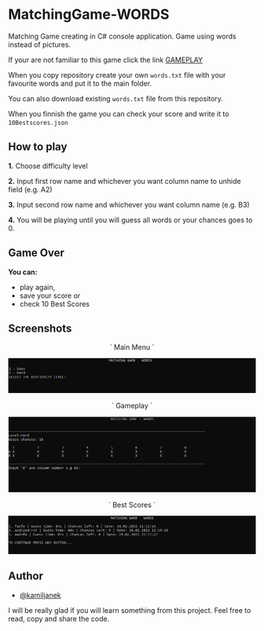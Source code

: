 
# MatchingGame-WORDS

Matching Game creating in C# console application. 
Game using words instead of pictures.

If your are not familiar to this game click the link [GAMEPLAY](https://www.youtube.com/results?search_query=matching+game+gameplay)

When you copy repository create your own `words.txt` file with your favourite words and put it to the main folder.

You can also download existing `words.txt` file from this repository.

When you finnish the game you can check your score and write it to `10Bestscores.json`



## How to play

**1.** Choose difficulty level 

**2.** Input first row name and whichever you want column name to unhide field (e.g. A2) 

**3.** Input second row name and whichever you want column name (e.g. B3) 

**4.** You will be playing until you will guess all words or your chances goes to 0. 

## Game Over

**You can:**
- play again, 
- save your score or
- check 10 Best Scores 

## Screenshots
<p align="center">
  `
   Main Menu
`
  </p>
<img src="MatchingGame-WORDS/MatchingGame-WORDS/Screenshots/mainMenu.png">


<p align="center">
  `
  Gameplay
`
  </p>
<img src="MatchingGame-WORDS/MatchingGame-WORDS/Screenshots/gameplay.png">


<p align="center">
  `
  Best Scores
`
  </p>
<img src="MatchingGame-WORDS/MatchingGame-WORDS/Screenshots/bestScores.png">



## Author

- [@kamiljanek](https://github.com/kamiljanek)

I will be really glad if you will learn something from this project.
Feel free to read, copy and share the code.
